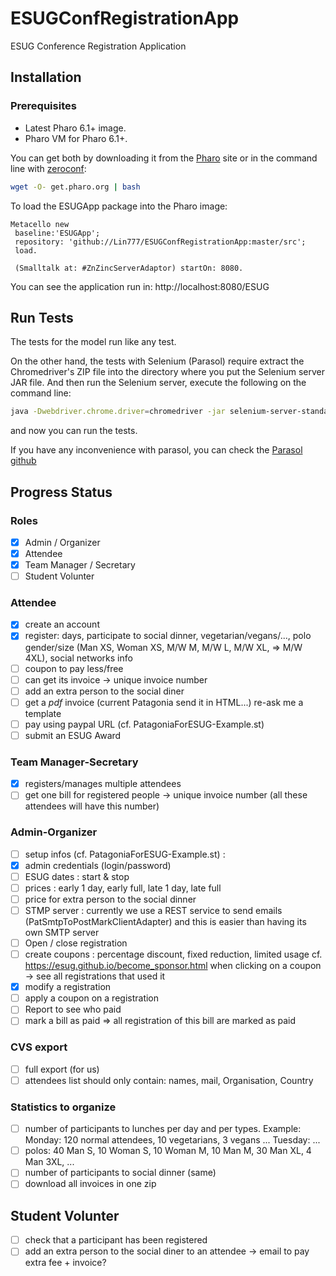 # ESUGConfRegistrationApp
ESUG Conference Registration Application

## Installation 
### Prerequisites
- Latest Pharo 6.1+ image.
- Pharo VM for Pharo 6.1+.

You can get both by downloading it from the [Pharo](http://pharo.org) site or in the command line with [zeroconf](http://get.pharo.org): 

```bash
wget -O- get.pharo.org | bash
```

To load the ESUGApp package into the Pharo image:

```Smalltalk
Metacello new
 baseline:'ESUGApp';
 repository: 'github://Lin777/ESUGConfRegistrationApp:master/src';
 load.
 
 (Smalltalk at: #ZnZincServerAdaptor) startOn: 8080.
```

You can see the application run in: http://localhost:8080/ESUG

## Run Tests

The tests for the model run like any test.

On the other hand, the tests with Selenium (Parasol) require extract the Chromedriver's ZIP file into the directory where you put the Selenium server JAR file. And then run the Selenium server, execute the following on the command line:

```bash
java -Dwebdriver.chrome.driver=chromedriver -jar selenium-server-standalone-3.0.1.jar
```

and now you can run the tests.

If you have any inconvenience with parasol, you can check the [Parasol github](https://github.com/SeasideSt/Parasol)

## Progress Status

### Roles

* [x] Admin / Organizer
* [x] Attendee
* [x] Team Manager / Secretary
* [ ] Student Volunter

### Attendee

* [x] create an account
* [x] register: days, participate to social dinner, vegetarian/vegans/..., polo gender/size (Man XS, Woman XS, M/W M, M/W L, M/W XL, => M/W 4XL), social networks info
* [ ] coupon to pay less/free
* [ ] can get its invoice -> unique invoice number
* [ ] add an extra person to the social diner
* [ ] get a *pdf* invoice (current Patagonia send it in HTML...) re-ask me a template
* [ ] pay using paypal URL (cf. PatagoniaForESUG-Example.st)
* [ ] submit an ESUG Award	

### Team Manager-Secretary

* [x] registers/manages multiple attendees
* [ ] get one bill for registered people -> unique invoice number (all these attendees will have this number)

### Admin-Organizer

* [ ] setup infos (cf. PatagoniaForESUG-Example.st) :
* [x] admin credentials (login/password)
* [ ] ESUG dates : start & stop
* [ ] prices : early 1 day, early full, late 1 day, late full
* [ ] price for extra person to the social dinner
* [ ] STMP server : currently we use a REST service to send emails (PatSmtpToPostMarkClientAdapter) and this is  easier than having its own SMTP server
* [ ] Open / close registration
* [ ] create coupons : percentage discount, fixed reduction, limited usage
	cf. https://esug.github.io/become_sponsor.html when clicking on a coupon -> see all registrations that used it 
* [x] modify a registration
* [ ] apply a coupon on a registration
* [ ] Report to see who paid 
* [ ] mark a bill as paid => all registration of this bill are marked as paid

### CVS export 

* [ ] full export (for us)
* [ ] attendees list should only contain: names, mail, Organisation, Country

### Statistics to organize
* [ ] number of participants to lunches per day and per types. Example: Monday: 120 normal attendees, 10 vegetarians, 3 vegans ... 	Tuesday: ...
* [ ] polos: 40 Man S, 10 Woman S, 10 Woman M, 10 Man M, 30 Man XL, 4 Man 3XL, ...
* [ ] number of participants to social dinner (same)
* [ ] download all invoices in one zip

## Student Volunter

* [ ] check that a participant has been registered
* [ ] add an extra person to the social diner to an attendee -> email to pay extra fee + invoice?
